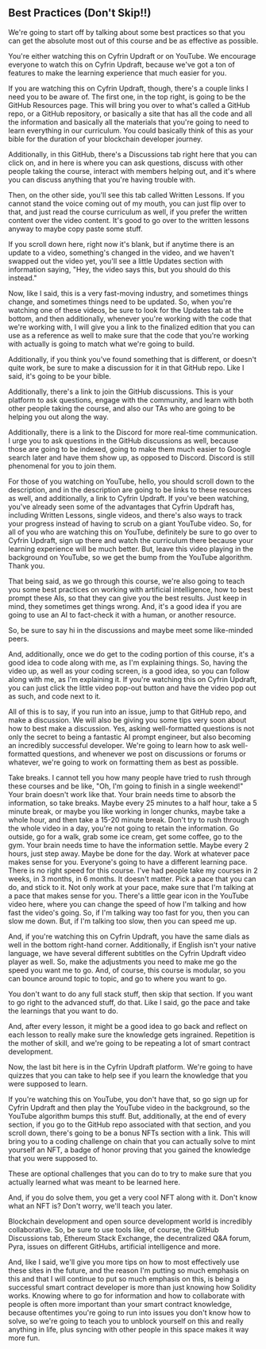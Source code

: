 ## Best Practices (Don't Skip!!)

We're going to start off by talking about some best practices so that you can get the absolute most out of this course and be as effective as possible.

You're either watching this on Cyfrin Updraft or on YouTube. We encourage everyone to watch this on Cyfrin Updraft, because we've got a ton of features to make the learning experience that much easier for you.

If you are watching this on Cyfrin Updraft, though, there's a couple links I need you to be aware of. The first one, in the top right, is going to be the GitHub Resources page. This will bring you over to what's called a GitHub repo, or a GitHub repository, or basically a site that has all the code and all the information and basically all the materials that you're going to need to learn everything in our curriculum. You could basically think of this as your bible for the duration of your blockchain developer journey.

Additionally, in this GitHub, there's a Discussions tab right here that you can click on, and in here is where you can ask questions, discuss with other people taking the course, interact with members helping out, and it's where you can discuss anything that you're having trouble with.

Then, on the other side, you'll see this tab called Written Lessons. If you cannot stand the voice coming out of my mouth, you can just flip over to that, and just read the course curriculum as well, if you prefer the written content over the video content. It's good to go over to the written lessons anyway to maybe copy paste some stuff.

If you scroll down here, right now it's blank, but if anytime there is an update to a video, something's changed in the video, and we haven't swapped out the video yet, you'll see a little Updates section with information saying, "Hey, the video says this, but you should do this instead."

Now, like I said, this is a very fast-moving industry, and sometimes things change, and sometimes things need to be updated. So, when you're watching one of these videos, be sure to look for the Updates tab at the bottom, and then additionally, whenever you're working with the code that we're working with, I will give you a link to the finalized edition that you can use as a reference as well to make sure that the code that you're working with actually is going to match what we're going to build.

Additionally, if you think you've found something that is different, or doesn't quite work, be sure to make a discussion for it in that GitHub repo. Like I said, it's going to be your bible.

Additionally, there's a link to join the GitHub discussions. This is your platform to ask questions, engage with the community, and learn with both other people taking the course, and also our TAs who are going to be helping you out along the way.

Additionally, there is a link to the Discord for more real-time communication. I urge you to ask questions in the GitHub discussions as well, because those are going to be indexed, going to make them much easier to Google search later and have them show up, as opposed to Discord. Discord is still phenomenal for you to join them.

For those of you watching on YouTube, hello, you should scroll down to the description, and in the description are going to be links to these resources as well, and additionally, a link to Cyfrin Updraft. If you've been watching, you've already seen some of the advantages that Cyfrin Updraft has, including Written Lessons, single videos, and there's also ways to track your progress instead of having to scrub on a giant YouTube video. So, for all of you who are watching this on YouTube, definitely be sure to go over to Cyfrin Updraft, sign up there and watch the curriculum there because your learning experience will be much better. But, leave this video playing in the background on YouTube, so we get the bump from the YouTube algorithm. Thank you.

That being said, as we go through this course, we're also going to teach you some best practices on working with artificial intelligence, how to best prompt these AIs, so that they can give you the best results. Just keep in mind, they sometimes get things wrong. And, it's a good idea if you are going to use an AI to fact-check it with a human, or another resource.

So, be sure to say hi in the discussions and maybe meet some like-minded peers.

And, additionally, once we do get to the coding portion of this course, it's a good idea to code along with me, as I'm explaining things. So, having the video up, as well as your coding screen, is a good idea, so you can follow along with me, as I'm explaining it. If you're watching this on Cyfrin Updraft, you can just click the little video pop-out button and have the video pop out as such, and code next to it. 

All of this is to say, if you run into an issue, jump to that GitHub repo, and make a discussion. We will also be giving you some tips very soon about how to best make a discussion. Yes, asking well-formatted questions is not only the secret to being a fantastic AI prompt engineer, but also becoming an incredibly successful developer. We're going to learn how to ask well-formatted questions, and whenever we post on discussions or forums or whatever, we're going to work on formatting them as best as possible.

Take breaks. I cannot tell you how many people have tried to rush through these courses and be like, "Oh, I'm going to finish in a single weekend!" Your brain doesn't work like that. Your brain needs time to absorb the information, so take breaks. Maybe every 25 minutes to a half hour, take a 5 minute break, or maybe you like working in longer chunks, maybe take a whole hour, and then take a 15-20 minute break. Don't try to rush through the whole video in a day, you're not going to retain the information. Go outside, go for a walk, grab some ice cream, get some coffee, go to the gym. Your brain needs time to have the information settle. Maybe every 2 hours, just step away. Maybe be done for the day. Work at whatever pace makes sense for you. Everyone's going to have a different learning pace. There is no right speed for this course. I've had people take my courses in 2 weeks, in 3 months, in 6 months. It doesn't matter. Pick a pace that you can do, and stick to it. Not only work at your pace, make sure that I'm talking at a pace that makes sense for you. There's a little gear icon in the YouTube video here, where you can change the speed of how I'm talking and how fast the video's going. So, if I'm talking way too fast for you, then you can slow me down. But, if I'm talking too slow, then you can speed me up.

And, if you're watching this on Cyfrin Updraft, you have the same dials as well in the bottom right-hand corner. Additionally, if English isn't your native language, we have several different subtitles on the Cyfrin Updraft video player as well. So, make the adjustments you need to make me go the speed you want me to go. And, of course, this course is modular, so you can bounce around topic to topic, and go to where you want to go.

You don't want to do any full stack stuff, then skip that section. If you want to go right to the advanced stuff, do that. Like I said, go the pace and take the learnings that you want to do.

And, after every lesson, it might be a good idea to go back and reflect on each lesson to really make sure the knowledge gets ingrained. Repetition is the mother of skill, and we're going to be repeating a lot of smart contract development. 

Now, the last bit here is in the Cyfrin Updraft platform. We're going to have quizzes that you can take to help see if you learn the knowledge that you were supposed to learn.

If you're watching this on YouTube, you don't have that, so go sign up for Cyfrin Updraft and then play the YouTube video in the background, so the YouTube algorithm bumps this stuff. But, additionally, at the end of every section, if you go to the GitHub repo associated with that section, and you scroll down, there's going to be a bonus NFTs section with a link. This will bring you to a coding challenge on chain that you can actually solve to mint yourself an NFT, a badge of honor proving that you gained the knowledge that you were supposed to.

These are optional challenges that you can do to try to make sure that you actually learned what was meant to be learned here. 

And, if you do solve them, you get a very cool NFT along with it.  Don't know what an NFT is? Don't worry, we'll teach you later.

Blockchain development and open source development world is incredibly collaborative. So, be sure to use tools like, of course, the GitHub Discussions tab, Ethereum Stack Exchange, the decentralized Q&A forum, Pyra, issues on different GitHubs, artificial intelligence and more. 

And, like I said, we'll give you more tips on how to most effectively use these sites in the future, and the reason I'm putting so much emphasis on this and that I will continue to put so much emphasis on this, is being a successful smart contract developer is more than just knowing how Solidity works. Knowing where to go for information and how to collaborate with people is often more important than your smart contract knowledge, because oftentimes you're going to run into issues you don't know how to solve, so we're going to teach you to unblock yourself on this and really anything in life, plus syncing with other people in this space makes it way more fun. 